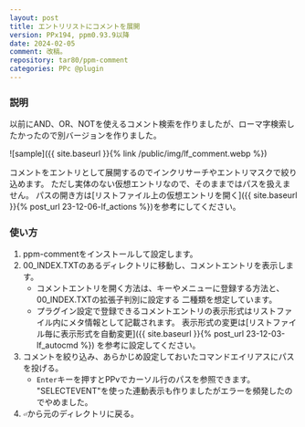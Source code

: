 ```yaml
---
layout: post
title: エントリリストにコメントを展開
version: PPx194, ppm0.93.9以降
date: 2024-02-05
comment: 改稿。
repository: tar80/ppm-comment
categories: PPc @plugin
---
```


### 説明

以前にAND、OR、NOTを使えるコメント検索を作りましたが、ローマ字検索したかったので別バージョンを作りました。

![sample]({{ site.baseurl }}{% link /public/img/lf_comment.webp %})

コメントをエントリとして展開するのでインクリサーチやエントリマスクで絞り込めます。
ただし実体のない仮想エントリなので、そのままではパスを扱えません。
パスの開き方は[リストファイル上の仮想エントリを開く]({{ site.baseurl }}{% post_url 23-12-06-lf_actions %})を参考にしてください。  

### 使い方

1. ppm-commentをインストールして設定します。
1. 00_INDEX.TXTのあるディレクトリに移動し、コメントエントリを表示します。
   - コメントエントリを開く方法は、キーやメニューに登録する方法と、00_INDEX.TXTの拡張子判別に設定する
     二種類を想定しています。
   - プラグイン設定で登録できるコメントエントリの表示形式はリストファイル内にメタ情報として記載されます。
     表示形式の変更は[リストファイル毎に表示形式を自動変更]({{ site.baseurl }}{% post_url 23-12-03-lf_autocmd %})
     を参考に設定してください。
1. コメントを絞り込み、あらかじめ設定しておいたコマンドエイリアスにパスを投げる。
   - `Enter`キーを押すとPPvでカーソル行のパスを参照できます。  
     "SELECTEVENT"を使った連動表示も作りましたがエラーを頻発したのでやめました。
1. `⏎`から元のディレクトリに戻る。
